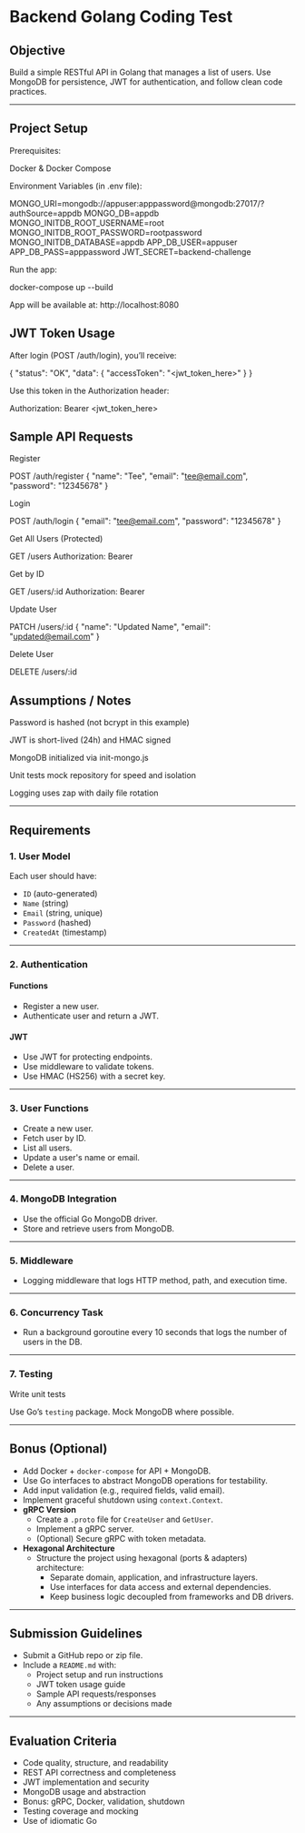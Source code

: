 # Backend Golang Coding Test

## Objective
Build a simple RESTful API in Golang that manages a list of users. Use MongoDB for persistence, JWT for authentication, and follow clean code practices.

---

## Project Setup

Prerequisites:

Docker & Docker Compose

Environment Variables (in .env file):

MONGO_URI=mongodb://appuser:apppassword@mongodb:27017/?authSource=appdb
MONGO_DB=appdb
MONGO_INITDB_ROOT_USERNAME=root
MONGO_INITDB_ROOT_PASSWORD=rootpassword
MONGO_INITDB_DATABASE=appdb
APP_DB_USER=appuser
APP_DB_PASS=apppassword
JWT_SECRET=backend-challenge

Run the app:

docker-compose up --build

App will be available at: http://localhost:8080

## JWT Token Usage

After login (POST /auth/login), you’ll receive:

{
  "status": "OK",
  "data": {
    "accessToken": "<jwt_token_here>"
  }
}

Use this token in the Authorization header:

Authorization: Bearer <jwt_token_here>

## Sample API Requests

Register

POST /auth/register
{
  "name": "Tee",
  "email": "tee@email.com",
  "password": "12345678"
}

Login

POST /auth/login
{
  "email": "tee@email.com",
  "password": "12345678"
}

Get All Users (Protected)

GET /users
Authorization: Bearer <token>

Get by ID

GET /users/:id
Authorization: Bearer <token>

Update User

PATCH /users/:id
{
  "name": "Updated Name",
  "email": "updated@email.com"
}

Delete User

DELETE /users/:id

## Assumptions / Notes

Password is hashed (not bcrypt in this example)

JWT is short-lived (24h) and HMAC signed

MongoDB initialized via init-mongo.js

Unit tests mock repository for speed and isolation

Logging uses zap with daily file rotation

---

## Requirements

### 1. User Model
Each user should have:
- `ID` (auto-generated)
- `Name` (string)
- `Email` (string, unique)
- `Password` (hashed)
- `CreatedAt` (timestamp)

---

### 2. Authentication

#### Functions
- Register a new user.
- Authenticate user and return a JWT.

#### JWT
- Use JWT for protecting endpoints.
- Use middleware to validate tokens.
- Use HMAC (HS256) with a secret key.

---

### 3. User Functions

- Create a new user.
- Fetch user by ID.
- List all users.
- Update a user's name or email.
- Delete a user.

---

### 4. MongoDB Integration
- Use the official Go MongoDB driver.
- Store and retrieve users from MongoDB.

---

### 5. Middleware
- Logging middleware that logs HTTP method, path, and execution time.

---

### 6. Concurrency Task
- Run a background goroutine every 10 seconds that logs the number of users in the DB.

---

### 7. Testing
Write unit tests

Use Go’s `testing` package. Mock MongoDB where possible.

---

## Bonus (Optional)

- Add Docker + `docker-compose` for API + MongoDB.
- Use Go interfaces to abstract MongoDB operations for testability.
- Add input validation (e.g., required fields, valid email).
- Implement graceful shutdown using `context.Context`.
- **gRPC Version**
  - Create a `.proto` file for `CreateUser` and `GetUser`.
  - Implement a gRPC server.
  - (Optional) Secure gRPC with token metadata.
- **Hexagonal Architecture**
  - Structure the project using hexagonal (ports & adapters) architecture:
    - Separate domain, application, and infrastructure layers.
    - Use interfaces for data access and external dependencies.
    - Keep business logic decoupled from frameworks and DB drivers.

---

## Submission Guidelines

- Submit a GitHub repo or zip file.
- Include a `README.md` with:
  - Project setup and run instructions
  - JWT token usage guide
  - Sample API requests/responses
  - Any assumptions or decisions made

---

## Evaluation Criteria

- Code quality, structure, and readability
- REST API correctness and completeness
- JWT implementation and security
- MongoDB usage and abstraction
- Bonus: gRPC, Docker, validation, shutdown
- Testing coverage and mocking
- Use of idiomatic Go